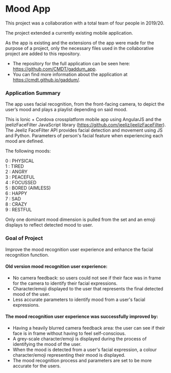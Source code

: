 <h1>Mood App</h1>

This project was a collaboration with a total team of four people in 2019/20. 

The project extended a currently existing mobile application.

As the app is existing and the extensions of the app were made for the purpose of a project, only the necessary files used in the collaborative project are added to this repository. 

- The repository for the full application can be seen here: https://github.com/CMDT/gaddum_app. 
- You can find more information about the application at https://cmdt.github.io/gaddum/.

<h3>Application Summary</h3>

The app uses facial recognition, from the front-facing camera, to depict the user’s mood and plays a playlist depending on said mood.

This is Ionic + Cordova crossplatform mobile app using AngularJS and the jeelizFaceFilter JavaScript library (https://github.com/jeeliz/jeelizFaceFilter). The Jeeliz FaceFilter API provides facial detection and movement using JS and Python. Parameters of person's facial feature when experiencing each mood are defined. 

The following moods:

0 : PHYSICAL <br>
1 : TIRED <br>
2 : ANGRY <br>
3 : PEACEFUL <br>
4 : FOCUSSED <br>
5 : BORED (AIMLESS) <br>
6 : HAPPY <br>
7 : SAD <br>
8 : CRAZY <br>
9 : RESTFUL

Only one dominant mood dimension is pulled from the set and an emoji displays to reflect detected mood to user.

<h3>Goal of Project</h3>

Improve the mood recognition user experience and enhance the facial recognition function.

<h4>Old version mood recognition user experience: </h4>

  -   No camera feedback: so users could not see if their face was in frame for the camera to identify their facial expressions.
  -   Character/emoji displayed to the user that represents the final detected mood of the user.
  -   Less accurate parameters to identify mood from a user's facial expressions.

<h4>The mood recognition user experience was successfully improved by: </h4>

  -   Having a heavily blurred camera feedback area: the user can see if their face is in frame without having to feel self-conscious.
  -   A grey-scale character/emoji is displayed during the process of identifying the mood of the user.
  -   When the mood is detected from a user's facial expression, a colour character/emoji representing their mood is displayed.
  -   The mood recognition process and parameters are set to be more accurate for the users.

